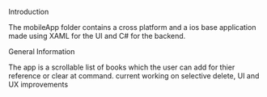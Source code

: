 Introduction

The mobileApp folder contains a cross platform and a ios base application made using XAML 
for the UI and C# for the backend.

General Information 

The app is a scrollable list of books which the user can add for thier reference or clear 
at command. current working on selective delete, UI and UX improvements
